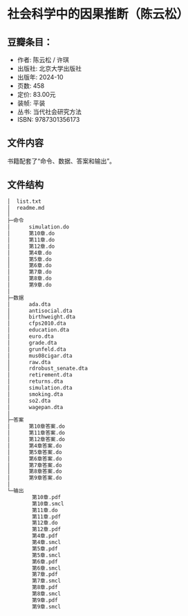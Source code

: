 # 社会科学中的因果推断（陈云松）

## 豆瓣条目：

- 作者: 陈云松 / 许琪
- 出版社: 北京大学出版社
- 出版年: 2024-10
- 页数: 458
- 定价: 83.00元
- 装帧: 平装
- 丛书: 当代社会研究方法
- ISBN: 9787301356173

## 文件内容

书籍配套了“命令、数据、答案和输出”。

## 文件结构

```bash
│  list.txt
│  readme.md
│  
├─命令
│      simulation.do
│      第10章.do
│      第11章.do
│      第12章.do
│      第4章.do
│      第5章.do
│      第6章.do
│      第7章.do
│      第8章.do
│      第9章.do
│      
├─数据
│      ada.dta
│      antisocial.dta
│      birthweight.dta
│      cfps2010.dta
│      education.dta
│      euro.dta
│      grade.dta
│      grunfeld.dta
│      mus08cigar.dta
│      raw.dta
│      rdrobust_senate.dta
│      retirement.dta
│      returns.dta
│      simulation.dta
│      smoking.dta
│      so2.dta
│      wagepan.dta
│      
├─答案
│      第10章答案.do
│      第11章答案.do
│      第12章答案.do
│      第4章答案.do
│      第5章答案.do
│      第6章答案.do
│      第7章答案.do
│      第8章答案.do
│      第9章答案.do
│      
└─输出
        第10章.pdf
        第10章.smcl
        第11章.do
        第11章.pdf
        第12章.do
        第12章.pdf
        第4章.pdf
        第4章.smcl
        第5章.pdf
        第5章.smcl
        第6章.pdf
        第6章.smcl
        第7章.pdf
        第7章.smcl
        第8章.pdf
        第8章.smcl
        第9章.pdf
        第9章.smcl
```